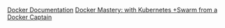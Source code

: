 [Docker Documentation](https://docs.docker.com/)
[Docker Mastery: with Kubernetes +Swarm from a Docker Captain](https://docs.docker.com/)
